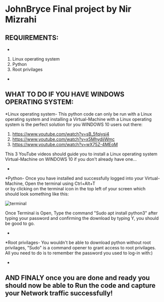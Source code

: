 # JohnBryce Final project by Nir Mizrahi

REQUIREMENTS:
-

-
1) Linux operating system
2) Python
3) Root privilages
-




WHAT TO DO IF YOU HAVE WINDOWS OPERATING SYSTEM:
-

*Linux operating system- This python code can only be run with a Linux operating system and installing a Virtual-Machine with a Linux operating
system is the perfect solution for you WINDOWS 10 users out there:
1) https://www.youtube.com/watch?v=sB_5fqiysi4
2) https://www.youtube.com/watch?v=x5MhydijWmc
3) https://www.youtube.com/watch?v=wX75Z-4MEoM

This 3 YouTube videos should guide you to install a Linux operating system Virtual-Machine on WINDOWS 10 if you don't already have one...

-

*Python- Once you have installed and successfully logged into your Virtual-Machine, 
Open the terminal using  Ctrl+Alt+T  
or by clicking on the terminal icon in the top left of your screen which should look something like this:

![terminal](https://user-images.githubusercontent.com/87423500/125613556-51b969d9-3d3b-4358-8d94-31c9f1ceb11f.png)

Once Terminal is Open, Type the command "Sudo apt install python3" after typing your password and confirming the download by typing Y, you should be good to go.

-

*Root privilages- You wouldn't be able to download python without root privilages, "Sudo" is a command opener to grant access to root privilages.
All you need to do is to remember the password you used to log-in with:)

-


AND FINALY once you are done and ready you should now be able to Run the code and capture your Network traffic successfully!
--

